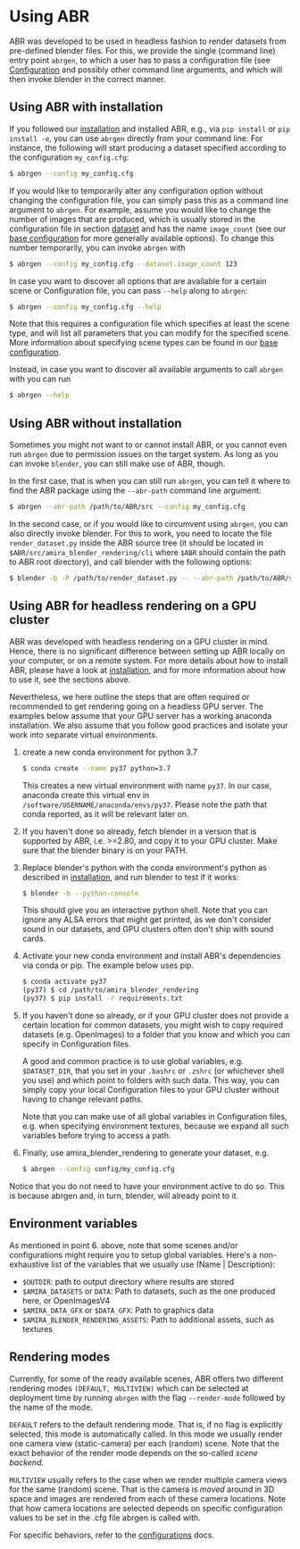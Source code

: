 # Using ABR

ABR was developed to be used in headless fashion to render datasets from
pre-defined blender files. For this, we provide the single (command line) 
entry point `abrgen`, to which a user has to pass a configuration file (see
[Configuration](./configs/overview.md) and possibly other command line arguments, 
and which will then invoke blender in the correct manner.

## Using ABR with installation

If you followed our [installation](./installation.md) and installed ABR, e.g., via `pip install`
or `pip install -e`, you can use `abrgen` directly from your command line.
For instance, the following will start producing a dataset specified according
to the configuration `my_config.cfg`:

```bash
$ abrgen --config my_config.cfg
```

If you would like to temporarily alter any configuration option without changing
the configuration file, you can simply pass this as a command line argument to
`abrgen`. For example, assume you would like to change the number of images
that are produced, which is usually stored in the configuration file in section
[dataset](./datasets.md) and has the name `image_count` (see
our [base configuration](./configs/baseconfiguration.md) for more generally available options).
To change this number temporarily, you can invoke `abrgen` with

```bash
$ abrgen --config my_config.cfg --dataset.image_count 123
```

In case you want to discover all options that are available for a certain scene
or Configuration file, you can pass `--help` along to `abrgen`:

```bash
$ abrgen --config my_config.cfg --help
```

Note that this requires a configuration file which specifies at least the scene
type, and will list all parameters that you can modify for the
specified scene. More information about specifying scene types can be found in
our [base configuration](./configs/baseconfiguration.md).

Instead, in case you want to discover all available arguments to call `abrgen`
with you can run

```bash
$ abrgen --help
```


## Using ABR without installation

Sometimes you might not want to or cannot install ABR, or you cannot even run
`abrgen` due to permission issues on the target system. As long as you can
invoke `blender`, you can still make use of ABR, though.

In the first case, that is when you can still run `abrgen`, you can tell it
where to find the ABR package using the `--abr-path` command line argument:

```bash
$ abrgen --abr-path /path/to/ABR/src --config my_config.cfg
```

In the second case, or if you would like to circumvent using `abrgen`, you can
also directly invoke blender. For this to work, you need to locate the file
`render_dataset.py` inside the ABR source tree 
(it should be located in `$ABR/src/amira_blender_rendering/cli` where `$ABR` should
contain the path to ABR root directory), and call blender with the following options:

```bash
$ blender -b -P /path/to/render_dataset.py -- --abr-path /path/to/ABR/src --config my_config.cfg
```


## Using ABR for headless rendering on a GPU cluster

ABR was developed with headless rendering on a GPU cluster in mind. Hence, there
is no significant difference between setting up ABR locally on your computer, or
on a remote system. For more details about how to install ABR, please have a
look at [installation](./installation.md), and for more information about how to use it, see
the sections above.

Nevertheless, we here outline the steps that are often required or recommended
to get rendering going on a headless GPU server. The examples below assume that
your GPU server has a working anaconda installation. We also assume that you
follow good practices and isolate your work into separate virtual environments.

1. create a new conda environment for python 3.7

    ```bash
    $ conda create --name py37 python=3.7
    ```

    This creates a new virtual environment with name `py37`. In our case,
    anaconda create this virtual env in `/software/USERNAME/anaconda/envs/py37`.
    Please note the path that conda reported, as it will be relevant later on.

2. If you haven't done so already, fetch blender in a version that is supported
   by ABR, i.e. >=2.80, and copy it to your GPU cluster. Make sure that the
   blender binary is on your PATH.

3. Replace blender's python with the conda environment's python as described
   in [installation](./installation.md), and run blender to test if it works:

    ```bash
    $ blender -b --python-console
    ```

    This should give you an interactive python shell. Note that you can ignore
    any ALSA errors that might get printed, as we don't consider sound in our
    datasets, and GPU clusters often don't ship with sound cards.

4. Activate your new conda environment and install ABR's dependencies via conda or pip. 
   The example below uses pip.

    ```bash
    $ conda activate py37
    (py37) $ cd /path/to/amira_blender_rendering
    (py37) $ pip install -r requirements.txt
    ```

6. If you haven't done so already, or if your GPU cluster does not provide a
   certain location for common datasets, you might wish to copy required
   datasets (e.g. OpenImages) to a folder that you know and which you can
   specify in Configuration files.

    A good and common practice is to use global variables, e.g. `$DATASET_DIR`,
    that you set in your `.bashrc` or `.zshrc` (or whichever shell you use)
    and which point to folders with such data. This way, you can simply copy your
    local Configuration files to your GPU cluster without having to change
    relevant paths.

    Note that you can make use of all global variables in Configuration files,
    e.g. when specifying environment textures, because we expand all such
    variables before trying to access a path.

7. Finally, use amira_blender_rendering to generate your dataset, e.g.

    ```bash
    $ abrgen --config config/my_config.cfg
    ```

Notice that you do not need to have your environment active to do so. This is
because abrgen and, in turn, blender, will already point to it.


## Environment variables

As mentioned in point 6. above, note that some scenes and/or configurations might 
require you to setup global variables. 
Here's a non-exhaustive list of the variables that we usually use (Name | Description):

- `$OUTDIR`: path to output directory where results are stored
- `$AMIRA_DATASETS` or `DATA`: Path to datasets, such as the one produced here, or OpenImagesV4
- `$AMIRA_DATA_GFX` or `$DATA_GFX`: Path to graphics data
- `$AMIRA_BLENDER_RENDERING_ASSETS`: Path to additional assets, such as textures


## Rendering modes<a name="render-modes"></a>

Currently, for some of the ready available scenes, ABR offers two different
rendering modes `(DEFAULT, MULTIVIEW)` which can be selected at deployment 
time by running `abrgen` with the flag `--render-mode` followed by the 
name of the mode.

`DEFAULT` refers to the default rendering mode. That is, if no flag is explicitly
selected, this mode is automatically called.
In this mode we usually render one camera view (static-camera) per each (random) scene.
Note that the exact behavior of the render mode depends on the so-called *scene backend*.

`MULTIVIEW` usually refers to the case when we render multiple camera views for
the same (random) scene. That is the camera is *moved* around in 3D space and images
are rendered from each of these camera locations.
Note that how camera locations are selected depends on specific configuration values
to be set in the .cfg file abrgen is called with.

For specific behaviors, refer to the [configurations](./configs/overview.md) docs.
